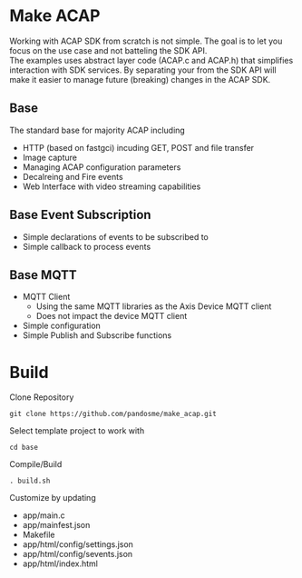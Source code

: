 # Make ACAP
Working with ACAP SDK from scratch is not simple.  The goal is to let you focus on the use case and not batteling the SDK API.  
The examples uses abstract layer code (ACAP.c and ACAP.h) that simplifies interaction with SDK services.  By separating your from the SDK API will make it easier to manage future (breaking) changes in the ACAP SDK.

## Base
The standard base for majority ACAP including
- HTTP (based on fastgci) incuding GET, POST and file transfer
- Image capture
- Managing ACAP configuration parameters
- Decalreing and Fire events
- Web Interface with video streaming capabilities

## Base Event Subscription
- Simple declarations of events to be subscribed to
- Simple callback to process events

## Base MQTT
- MQTT Client
  * Using the same MQTT libraries as the Axis Device MQTT client
  * Does not impact the device MQTT client
- Simple configuration
- Simple Publish and Subscribe functions

# Build
Clone Repository
```
git clone https://github.com/pandosme/make_acap.git
```
Select template project to work with
```
cd base
```
Compile/Build
```
. build.sh
```
Customize by updating
- app/main.c
- app/mainfest.json
- Makefile
- app/html/config/settings.json
- app/html/config/sevents.json
- app/html/index.html
